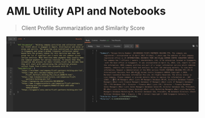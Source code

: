 # AML Utility API and Notebooks

> Client Profile Summarization and Similarity Score

![Alt Image](https://github.com/99sbr/AML/blob/master/Screenshot%202020-05-06%20at%2012.06.34%20AM.png)
